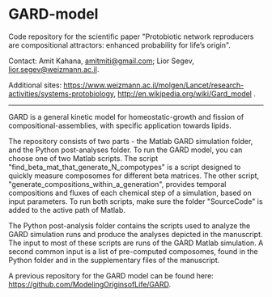 # GARD-model
Code repository for the scientific paper "Protobiotic network reproducers are compositional attractors: enhanced probability for life’s origin".

Contact: Amit Kahana, amitmiti@gmail.com;
Lior Segev, lior.segev@weizmann.ac.il.

Additional sites:
https://www.weizmann.ac.il/molgen/Lancet/research-activities/systems-protobiology, 
http://en.wikipedia.org/wiki/Gard_model .

-------------------------------------------------------------------------------


GARD is a general kinetic model for homeostatic-growth and fission of compositional-assemblies, with specific application towards lipids.

The repository consists of two parts - the Matlab GARD simulation folder, and the Python post-analyses folder.
To run the GARD model, you can choose one of two Matlab scripts. The script "find_beta_mat_that_generate_N_compotypes" is a script designed to quickly measure composomes for different beta matrices. The other script, "generate_compositions_within_a_generation", provides temporal compositions and fluxes of each chemical step of a simulation, based on input parameters. To run both scripts, make sure the folder "SourceCode" is added to the active path of Matlab.

The Python post-analysis folder contains the scripts used to analyze the GARD simulation runs and produce the analyses depicted in the manuscript. The input to most of these scripts are runs of the GARD Matlab simulation. A second common input is a list of pre-computed composomes, found in the Python folder and in the supplementary files of the manuscript.


A previous repository for the GARD model can be found here: https://github.com/ModelingOriginsofLife/GARD.
